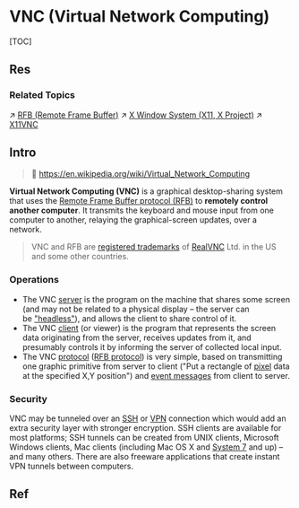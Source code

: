 # VNC (Virtual Network Computing)

[TOC]



## Res
### Related Topics
↗ [RFB (Remote Frame Buffer)](../../../🏎️%20Computer%20Networking%20and%20Communication/📌%20Computer%20Networking%20Basics/0x01%20Application%20Layer/Messaging%20&%20Remote%20Accessing/RFB%20(Remote%20Frame%20Buffer)/RFB%20(Remote%20Frame%20Buffer).md)
↗ [X Window System (X11, X Project)](../../../🥷🏼%20Operating%20Systems%20(Engineering%20Part)/Linux%20(Derived%20From%20UNIX%20Family)/Linux%20Free%20Software%20&%20OSS%20(Open%20Source%20Software)/GUI%20Desktop%20Environments%20&%20Windowing%20Systems/📌%20GUI%20Windowing%20Systems%20Standards%20&%20Implementations/X%20Window%20System%20(X11,%20X%20Project)/X%20Window%20System%20(X11,%20X%20Project).md)
↗ [X11VNC](X11VNC.md)



## Intro
> 🔗 https://en.wikipedia.org/wiki/Virtual_Network_Computing

**Virtual Network Computing (VNC)** is a graphical desktop-sharing system that uses the [Remote Frame Buffer protocol (RFB)](https://en.wikipedia.org/wiki/RFB_protocol) to **remotely control another computer**. It transmits the keyboard and mouse input from one computer to another, relaying the graphical-screen updates, over a network.

> VNC and RFB are [registered trademarks](https://en.wikipedia.org/wiki/Registered_trademark "Registered trademark") of [RealVNC](https://en.wikipedia.org/wiki/RealVNC "RealVNC") Ltd. in the US and some other countries.


### Operations
- The VNC [server](https://en.wikipedia.org/wiki/Server_(computing) "Server (computing)") is the program on the machine that shares some screen (and may not be related to a physical display – the server can be ["headless"](https://en.wikipedia.org/wiki/Headless_system "Headless system")), and allows the client to share control of it.
- The VNC [client](https://en.wikipedia.org/wiki/Client_(computing) "Client (computing)") (or viewer) is the program that represents the screen data originating from the server, receives updates from it, and presumably controls it by informing the server of collected local input.
- The VNC [protocol](https://en.wikipedia.org/wiki/Communications_protocol "Communications protocol") ([RFB protocol](https://en.wikipedia.org/wiki/RFB_protocol "RFB protocol")) is very simple, based on transmitting one graphic primitive from server to client ("Put a rectangle of [pixel](https://en.wikipedia.org/wiki/Pixel "Pixel") data at the specified X,Y position") and [event messages](https://en.wikipedia.org/wiki/Event-driven_programming "Event-driven programming") from client to server.


### Security
VNC may be tunneled over an [SSH](https://en.wikipedia.org/wiki/Secure_Shell "Secure Shell") or [VPN](https://en.wikipedia.org/wiki/Virtual_private_network "Virtual private network") connection which would add an extra security layer with stronger encryption. SSH clients are available for most platforms; SSH tunnels can be created from UNIX clients, Microsoft Windows clients, Mac clients (including Mac OS X and [System 7](https://en.wikipedia.org/wiki/System_7 "System 7") and up) – and many others. There are also freeware applications that create instant VPN tunnels between computers.



## Ref

